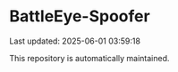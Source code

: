 # BattleEye-Spoofer

Last updated: 2025-06-01 03:59:18

This repository is automatically maintained.
